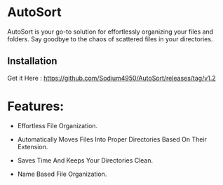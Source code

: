 # AutoSort

AutoSort is your go-to solution for effortlessly organizing your files and folders. Say goodbye to the chaos of scattered files in your directories.


## Installation
Get it Here : https://github.com/Sodium4950/AutoSort/releases/tag/v1.2

# Features:
 - Effortless File Organization.
  
 - Automatically Moves Files Into Proper Directories Based On Their Extension.
  
 - Saves Time And Keeps Your Directories Clean.
  
 - Name Based File Organization.
